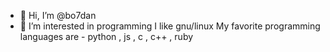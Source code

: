 - 👋 Hi, I’m @bo7dan
- 👀 I’m interested in programming
I like gnu/linux
My favorite programming languages are - python , js , c , c++ , ruby
